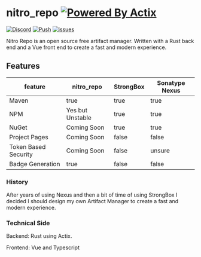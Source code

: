 # nitro_repo [![Powered By Actix](https://img.shields.io/badge/Powered%20By-Actix-red?style=for-the-badge&logo=rust)](https://github.com/actix/actix-web)
[![Discord](https://img.shields.io/discord/701531356609511555)](https://discord.gg/CyK4admCSY)
[![Push](https://github.com/wherkamp/nitro_repo/actions/workflows/push.yml/badge.svg)](https://github.com/wherkamp/nitro_repo/actions/workflows/push.yml)
[![issues](https://img.shields.io/github/issues/wherkamp/nitro_repo/help%20wanted)](https://github.com/wherkamp/nitro_repo/issues)


Nitro Repo is an open source free artifact manager. Written with a Rust back end and a Vue front end to create a fast
and modern experience.

## Features

| feature | nitro_repo | StrongBox | Sonatype Nexus |
|--|--|--|--| 
| Maven | true | true | true |
| NPM | Yes but Unstable | true | true |
| NuGet | Coming Soon | true | true |
| Project Pages | Coming Soon | false | false |
| Token Based Security | Coming Soon | false | unsure |
| Badge Generation | true | false | false |

### History

After years of using Nexus and then a bit of time of using StrongBox I decided I should design my own Artifact Manager
to create a fast and modern experience.

### Technical Side

Backend:  Rust using Actix.

Frontend: Vue and Typescript

